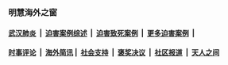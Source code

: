 
### 明慧海外之窗

####  [武汉肺炎](indexes/365.md?t=04090201) &nbsp;|&nbsp;  [迫害案例综述](indexes/328.md?t=04090201) &nbsp;|&nbsp; [迫害致死案例](indexes/277.md?t=04090201)  &nbsp;|&nbsp; [更多迫害案例](indexes/81.md?t=04090201)  &nbsp;|&nbsp; 
####  [时事评论](indexes/19.md?t=04090201) &nbsp;|&nbsp; [海外简讯](indexes/245.md?t=04090201)&nbsp;|&nbsp;  [社会支持](indexes/140.md?t=04090201) &nbsp;|&nbsp; [褒奖决议](indexes/282.md?t=04090201) &nbsp;|&nbsp; [社区报道](indexes/91.md?t=04090201)  &nbsp;|&nbsp; [天人之间](indexes/78.md?t=04090201) 

